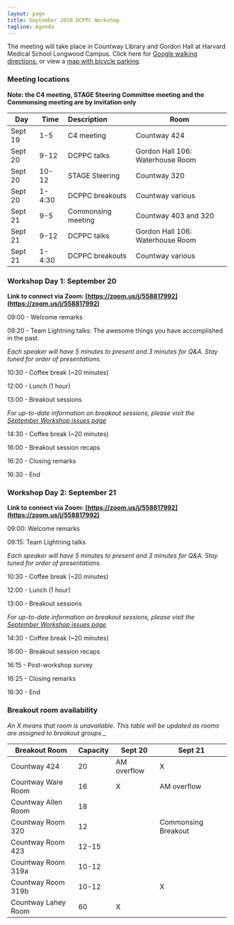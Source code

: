 ```yaml
---
layout: page
title: September 2018 DCPPC Workshop 
tagline: Agenda
---
```


The meeting will take place in Countway Library and Gordon Hall at Harvard Medical School Longwood Campus. Click here for [Google walking directions.](https://www.google.com/maps/dir/Gordon+Hall,+Shattuck+Street,+Boston,+MA/Countway+Library+of+Medicine,+10+Shattuck+St+%233,+Boston,+MA+02115/@42.3352828,-71.1085149,16z/data=!4m14!4m13!1m5!1m1!1s0x89e3798ebbab6f27:0xcfd5113ca9f2d0d!2m2!1d-71.104215!2d42.3356451!1m5!1m1!1s0x89e3798eb633f88d:0xc932ca88d645da0b!2m2!1d-71.1036369!2d42.3351663!3e2) or view a [map with bicycle parking](https://github.com/dcppc/2018-september-workshop/issues/14).

### Meeting locations 

__Note: the C4 meeting, STAGE Steering Committee meeting and the Commonsing meeting are by invitation only__ 

Day | Time | Description | Room 
--- | --- |:--- | --- 
Sept 19 | 1-5 | C4 meeting  | Countway 424
Sept 20 | 9-12 | DCPPC talks | Gordon Hall 106: Waterhouse Room 
Sept 20 | 10-12 | STAGE Steering | Countway 320
Sept 20 | 1-4:30 | DCPPC breakouts |  Countway various
Sept 21 | 9-5 | Commonsing meeting | Countway 403 and 320 
Sept 21 | 9-12 | DCPPC talks | Gordon Hall 106: Waterhouse Room 
Sept 21 | 1-4:30 | DCPPC breakouts |  Countway various


### Workshop Day 1: September 20

**Link to connect via Zoom: [https://zoom.us/j/558817992](https://zoom.us/j/558817992)**

09:00 - Welcome remarks 
 
09:20 - Team Lightning talks: The awesome things you have accomplished in the past.
  
_Each speaker will have 5 minutes to present and 3 minutes for Q&A.
Stay tuned for order of presentations._

10:30 - Coffee break (~20 minutes)
 
12:00 -  Lunch (1 hour)         

13:00 -  Breakout sessions

_For up-to-date information on breakout sessions, please visit the [September Workshop issues page](https://github.com/dcppc/2018-september-workshop/issues)_

14:30 - Coffee break (~20 minutes)

16:00 - Breakout session recaps
 
16:20 - Closing remarks

16:30 - End


### Workshop Day 2: September 21

**Link to connect via Zoom: [https://zoom.us/j/558817992](https://zoom.us/j/558817992)**

09:00: Welcome remarks
 
09:15: Team Lightning talks

_Each speaker will have 5 minutes to present and 3 minutes for Q&A.
Stay tuned for order of presentations._

10:30 - Coffee break (~20 minutes)
 
12:00 -  Lunch (1 hour)         

13:00 -  Breakout sessions

_For up-to-date information on breakout sessions, please visit the [September Workshop issues page](https://github.com/dcppc/2018-september-workshop/issues)_

14:30 - Coffee break (~20 minutes)

16:00 - Breakout session recaps

16:15 - Post-workshop survey
 
16:25 - Closing remarks

16:30 - End

### Breakout room availability
_An X means that room is unavailable. This table will be updated as rooms are assigned to breakout groups.__

Breakout Room | Capacity | Sept 20 | Sept 21
--- | --- | --- | --- 
Countway 424 | 20 | AM overflow | X
Countway Ware Room | 16 | X | AM overflow 
Countway Allen Room | 18 | | 
Countway Room 320| 12 | | Commonsing Breakout
Countway Room 423 | 12-15 | | 
Countway Room 319a | 10-12 | | 
Countway Room 319b | 10-12 | | X
Countway Lahey Room | 60 | X |  


 
